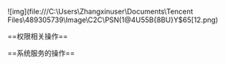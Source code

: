 ![img](file:///C:\Users\Zhangxinuser\Documents\Tencent Files\489305739\Image\C2C\PSN(1@4U55B{8BU}Y$65[12.png)





==权限相关操作==







==系统服务的操作==

